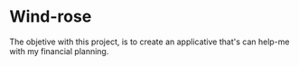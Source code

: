 # Wind-rose

The objetive with this project, is to create an applicative that's can help-me with my financial planning.
